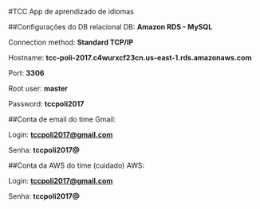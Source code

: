 #TCC
App de aprendizado de idiomas

##Configurações do DB relacional
DB: **Amazon RDS - MySQL**

Connection method: **Standard TCP/IP**

Hostname:  **tcc-poli-2017.c4wurxcf23cn.us-east-1.rds.amazonaws.com**

Port: **3306**

Root user: **master**

Password: **tccpoli2017**

##Conta de email do time
Gmail:

Login: **tccpoli2017@gmail.com**

Senha: **tccpoli2017@**

##Conta da AWS do time (cuidado)
AWS:

Login: **tccpoli2017@gmail.com**

Senha: **tccpoli2017@**

